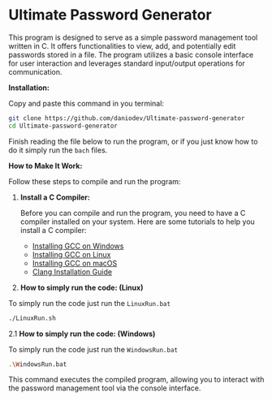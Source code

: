 # Ultimate Password Generator

This program is designed to serve as a simple password management tool written in C. It offers functionalities to view, add, and potentially edit passwords stored in a file. The program utilizes a basic console interface for user interaction and leverages standard input/output operations for communication.

**Installation:**

Copy and paste this command in you terminal:
   ```bash
   git clone https://github.com/daniodev/Ultimate-password-generator
   cd Ultimate-password-generator
   ```
   Finish reading the file below to run the program, or if you just know how to do it simply run the `bach` files.

**How to Make It Work:**

Follow these steps to compile and run the program:

1. **Install a C Compiler:**

   Before you can compile and run the program, you need to have a C compiler installed on your system. Here are some tutorials to help you install a C compiler:

   - [Installing GCC on Windows](https://gcc.gnu.org/install/binaries.html)
   - [Installing GCC on Linux](https://gcc.gnu.org/install/)
   - [Installing GCC on macOS](https://gcc.gnu.org/wiki/InstallingGCC)
   - [Clang Installation Guide](https://clang.llvm.org/get_started.html)


 2. **How to simply run the code: (Linux)**

 To simply run the code just run the `LinuxRun.bat`
```bash
./LinuxRun.sh
```
2.1 **How to simply run the code: (Windows)**

 To simply run the code just run the `WindowsRun.bat`
```bash
.\WindowsRun.bat
```
 This command executes the compiled program, allowing you to interact with the password management tool via the console interface.
